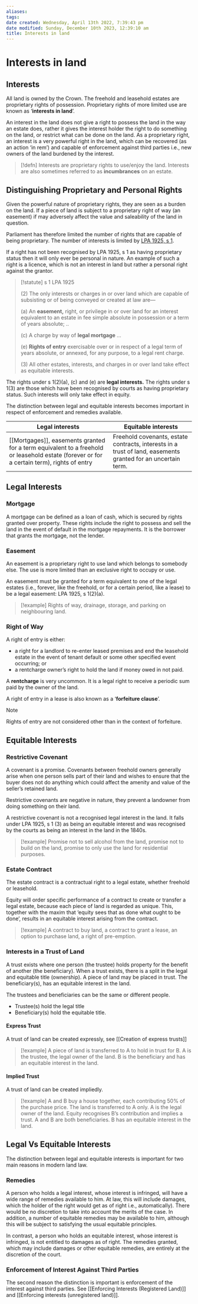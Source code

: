 ```yaml
---
aliases: 
tags: 
date created: Wednesday, April 13th 2022, 7:39:43 pm
date modified: Sunday, December 10th 2023, 12:39:10 am
title: Interests in land
---
```


# Interests in land

## Interests

All land is owned by the Crown. The freehold and leasehold estates are proprietary rights of possession. Proprietary rights of more limited use are known as ‘**interests in land**’.

An interest in the land does not give a right to possess the land in the way an estate does, rather it gives the interest holder the right to do something on the land, or restrict what can be done on the land. As a proprietary right, an interest is a very powerful right in the land, which can be recovered (as an action ‘in rem’) and capable of enforcement against third parties i.e., new owners of the land burdened by the interest.

> [!defn]
> Interests are proprietary rights to use/enjoy the land. Interests are also sometimes referred to as **incumbrances** on an estate.

## Distinguishing Proprietary and Personal Rights

Given the powerful nature of proprietary rights, they are seen as a burden on the land. If a piece of land is subject to a proprietary right of way (an easement) if may adversely affect the value and saleability of the land in question.

Parliament has therefore limited the number of rights that are capable of being proprietary. The number of interests is limited by [LPA 1925, s 1](https://www.legislation.gov.uk/ukpga/Geo5/15-16/20/section/1).

If a right has not been recognised by LPA 1925, s 1 as having proprietary status then it will only ever be personal in nature. An example of such a right is a licence, which is not an interest in land but rather a personal right against the grantor.

> [!statute] s 1 LPA 1925
> 
> (2) The only interests or charges in or over land which are capable of subsisting or of being conveyed or created at law are—
> 
> (a) An **easement,** right, or privilege in or over land for an interest equivalent to an estate in fee simple absolute in possession or a term of years absolute; ..
> 
> (c) A charge by way of **legal mortgage** …
> 
> (e) **Rights of entry** exercisable over or in respect of a legal term of years absolute, or annexed, for any purpose, to a legal rent charge.
> 
> (3) All other estates, interests, and charges in or over land take effect as equitable interests.

The rights under s 1(2)(a), (c) and (e) are **legal interests.** The rights under s 1(3) are those which have been recognised by courts as having proprietary status. Such interests will only take effect in equity.

The distinction between legal and equitable interests becomes important in respect of enforcement and remedies available.

| Legal interests                                                                                                                       | Equitable interests |
| ------------------------------------------------------------------------------------------------------------------------------------- | ------------------- |
| [[Mortgages]], easements granted for a term equivalent to a freehold or leasehold estate (forever or for a certain term), rights of entry | Freehold covenants, estate contracts, interests in a trust of land, easements granted for an uncertain term.                    |

## Legal Interests

### Mortgage

A mortgage can be defined as a loan of cash, which is secured by rights granted over property. These rights include the right to possess and sell the land in the event of default in the mortgage repayments. It is the borrower that grants the mortgage, not the lender.

### Easement

An easement is a proprietary right to use land which belongs to somebody else. The use is more limited than an exclusive right to occupy or use.

An easement must be granted for a term equivalent to one of the legal estates (i.e., forever, like the freehold, or for a certain period, like a lease) to be a legal easement: LPA 1925, s 1(2)(a).

> [!example]
> Rights of way, drainage, storage, and parking on neighbouring land.

### Right of Way

A right of entry is either:

- a right for a landlord to re-enter leased premises and end the leasehold estate in the event of tenant default or some other specified event occurring; or
- a rentcharge owner’s right to hold the land if money owed in not paid.

A **rentcharge** is very uncommon. It is a legal right to receive a periodic sum paid by the owner of the land.

A right of entry in a lease is also known as a ‘**forfeiture clause**’.

> [!note]
> Rights of entry are not considered other than in the context of forfeiture.

## Equitable Interests

### Restrictive Covenant

A covenant is a promise. Covenants between freehold owners generally arise when one person sells part of their land and wishes to ensure that the buyer does not do anything which could affect the amenity and value of the seller’s retained land.

Restrictive covenants are negative in nature, they prevent a landowner from doing something on their land.

A restrictive covenant is not a recognised legal interest in the land. It falls under LPA 1925, s 1 (3) as being an equitable interest and was recognised by the courts as being an interest in the land in the 1840s.

> [!example]
> Promise not to sell alcohol from the land, promise not to build on the land, promise to only use the land for residential purposes.

### Estate Contract

The estate contract is a contractual right to a legal estate, whether freehold or leasehold.

Equity will order specific performance of a contract to create or transfer a legal estate, because each piece of land is regarded as unique. This, together with the maxim that ‘equity sees that as done what ought to be done’, results in an equitable interest arising from the contract.

> [!example]
> A contract to buy land, a contract to grant a lease, an option to purchase land, a right of pre-emption.

### Interests in a Trust of Land

A trust exists where one person (the trustee) holds property for the benefit of another (the beneficiary). When a trust exists, there is a split in the legal and equitable title (ownership). A piece of land may be placed in trust. The beneficiary(s), has an equitable interest in the land.

The trustees and beneficiaries can be the same or different people.

- Trustee(s) hold the legal title
- Beneficiary(s) hold the equitable title.

#### Express Trust

A trust of land can be created expressly, see [[Creation of express trusts]]

> [!example]
> A piece of land is transferred to A to hold in trust for B. A is the trustee, the legal owner of the land. B is the beneficiary and has an equitable interest in the land.

#### Implied Trust

A trust of land can be created impliedly.

> [!example]
> A and B buy a house together, each contributing 50% of the purchase price. The land is transferred to A only. A is the legal owner of the land. Equity recognises B’s contribution and implies a trust. A and B are both beneficiaries. B has an equitable interest in the land.

## Legal Vs Equitable Interests

The distinction between legal and equitable interests is important for two main reasons in modern land law.

### Remedies

A person who holds a legal interest, whose interest is infringed, will have a wide range of remedies available to him. At law, this will include damages, which the holder of the right would get as of right i.e., automatically). There would be no discretion to take into account the merits of the case. In addition, a number of equitable remedies may be available to him, although this will be subject to satisfying the usual equitable principles.

In contrast, a person who holds an equitable interest, whose interest is infringed, is not entitled to damages as of right. The remedies granted, which may include damages or other equitable remedies, are entirely at the discretion of the court.

### Enforcement of Interest Against Third Parties

The second reason the distinction is important is enforcement of the interest against third parties. See [[Enforcing Interests (Registered Land)]] and [[Enforcing interests (unregistered land)]].

